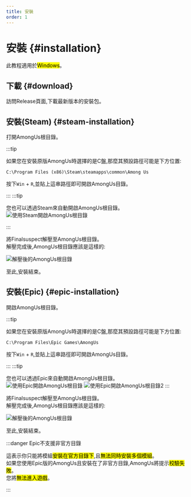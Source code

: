 ```yaml
---
title: 安裝
order: 1
---
```


# 安裝 {#installation}

此教程適用於<mark>Windows</mark>。

## 下載 {#download}

訪問Release頁面,下載最新版本的安裝包。

<Links
:items="[
 {
   name: '在GitHub上获取发行版',
   link: 'https://github.com/XtremeWave/FinalSuspect/release',
   icon: 'codicon:github-inverted',
   alt: 'Github'
 }
]"
/>

## 安裝(Steam) {#steam-installation}

打開AmongUs根目錄。

:::tip

如果您在安裝原版AmongUs時選擇的是C盤,那麼其預設路徑可能是下方位置:

```[文件资源管理器]
C:\Program Files (x86)\Steam\steamapps\common\Among Us
```

按下`Win` + `R`,並貼上這串路徑即可開啟AmongUs目錄。

:::
:::tip

您也可以透過Steam來自動開啟AmongUs根目錄。
![使用Steam開啟AmongUs根目錄](https://api.xtreme.net.cn/Docs/FinalSuspect/Guide/OpenAmongUsWithSteam.png)

:::

將Finalsuspect解壓至AmongUs根目錄。\
解壓完成後,AmongUs根目錄應該是這樣的:

![解壓後的AmongUs根目錄](https://api.xtreme.net.cn/Docs/FinalSuspect/Guide/SteamUnzip.png)

至此,安裝結束。

## 安裝(Epic) {#epic-installation}

開啟AmongUs根目錄。

:::tip

如果您在安裝原版AmongUs時選擇的是C盤,那麼其預設路徑可能是下方位置:

```[文件资源管理器]
C:\Program Files\Epic Games\AmongUs
```

按下`Win` + `R`,並貼上這串路徑即可開啟AmongUs目錄。

:::
:::tip

您也可以透過Epic來自動開啟AmongUs根目錄。
![使用Epic開啟AmongUs根目錄](https://api.xtreme.net.cn/Docs/FinalSuspect/Guide/OpenAmongWithEpic.png)
![使用Epic開啟AmongUs根目錄2](https://api.xtreme.net.cn/Docs/FinalSuspect/Guide/OpenAmongWithEpic2.png)
:::

將Finalsuspect解壓至AmongUs根目錄。\
解壓完成後,AmongUs根目錄應該是這樣的:

![解壓後的AmongUs根目錄](https://api.xtreme.net.cn/Docs/FinalSuspect/Guide/EpicUnzip.png)

至此,安裝結束。

:::danger Epic不支援非官方目錄

這表示你只能將模組<mark>安裝在官方目錄下</mark>,且<mark>無法同時安裝多個模組</mark>。\
如果您使用Epic版的AmongUs且安裝在了非官方目錄,AmongUs將提示<mark>校驗失敗</mark>。\
您將<mark>無法進入遊戲</mark>。

:::